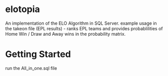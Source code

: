 # elotopia
An implementation of the ELO Algorithm in SQL Server.
example usage in the takeon file (EPL results) - ranks EPL teams and provides probablilities of Home Win  / Draw and Away wins in the probability matrix.
# Getting Started
run the All_in_one.sql file
